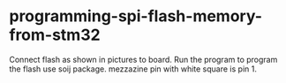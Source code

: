 # programming-spi-flash-memory-from-stm32
Connect flash as shown in pictures to board.
Run the program to program the flash
use soij package. 
mezzazine pin with white square is pin 1.
